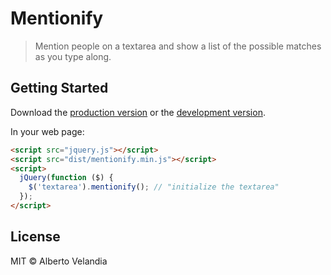 # Mentionify

> Mention people on a textarea and show a list of the possible matches as you type along.


## Getting Started

Download the [production version][min] or the [development version][max].

[min]: https://raw.githubusercontent.com/betovelandia/jquery-mentionify/master/dist/jquery.mentionify.min.js
[max]: https://raw.githubusercontent.com/betovelandia/jquery-mentionify/master/dist/jquery.mentionify.js

In your web page:

```html
<script src="jquery.js"></script>
<script src="dist/mentionify.min.js"></script>
<script>
  jQuery(function ($) {
    $('textarea').mentionify(); // "initialize the textarea"
  });
</script>
```


## License

MIT © Alberto Velandia
